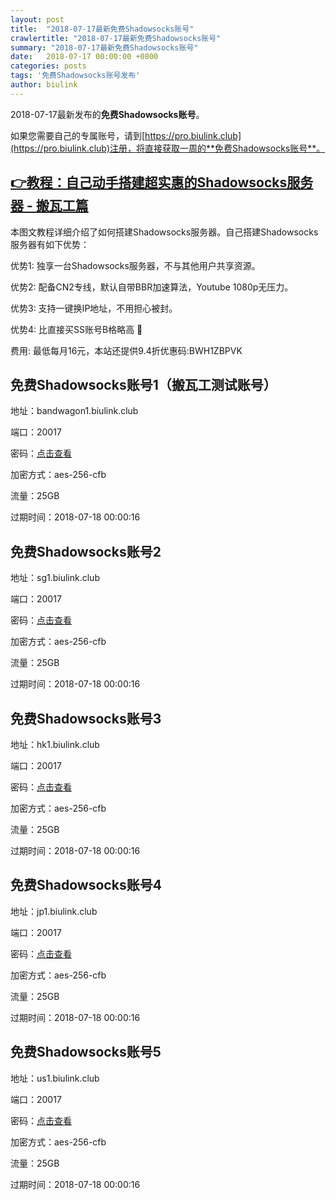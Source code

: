 ```yaml
---
layout: post
title:  "2018-07-17最新免费Shadowsocks账号"
crawlertitle: "2018-07-17最新免费Shadowsocks账号"
summary: "2018-07-17最新免费Shadowsocks账号"
date:   2018-07-17 00:00:00 +0800
categories: posts
tags: '免费Shadowsocks账号发布'
author: biulink
---
```


2018-07-17最新发布的**免费Shadowsocks账号**。

如果您需要自己的专属账号，请到[https://pro.biulink.club](https://pro.biulink.club)注册，将直接获取一周的**免费Shadowsocks账号**。

## [👉教程：自己动手搭建超实惠的Shadowsocks服务器 - 搬瓦工篇](https://github.com/Biulink/ShadowsocksTutorials/blob/master/%E6%95%99%E6%82%A8%E8%87%AA%E5%B7%B1%E5%8A%A8%E6%89%8B%E6%90%AD%E5%BB%BA%E8%B6%85%E5%AE%9E%E6%83%A0%E7%9A%84Shadowsocks%E6%9C%8D%E5%8A%A1%E5%99%A8%20-%20%E6%90%AC%E7%93%A6%E5%B7%A5%E7%AF%87.md)
  
  本图文教程详细介绍了如何搭建Shadowsocks服务器。自己搭建Shadowsocks服务器有如下优势：

  优势1: 独享一台Shadowsocks服务器，不与其他用户共享资源。

  优势2: 配备CN2专线，默认自带BBR加速算法，Youtube 1080p无压力。

  优势3: 支持一键换IP地址，不用担心被封。

  优势4: 比直接买SS账号B格略高 🙂

  费用: 最低每月16元，本站还提供9.4折优惠码:BWH1ZBPVK  
## 免费Shadowsocks账号1（搬瓦工测试账号）

地址：bandwagon1.biulink.club

端口：20017

密码：[点击查看](https://github.com/Biulink/ShadowsocksTutorials/blob/master/publish/2018-07-17%E6%9C%80%E6%96%B0%E5%85%8D%E8%B4%B9Shadowsocks%E8%B4%A6%E5%8F%B7.md)

加密方式：aes-256-cfb

流量：25GB

过期时间：2018-07-18 00:00:16

## 免费Shadowsocks账号2

地址：sg1.biulink.club

端口：20017

密码：[点击查看](https://github.com/Biulink/ShadowsocksTutorials/blob/master/publish/2018-07-17%E6%9C%80%E6%96%B0%E5%85%8D%E8%B4%B9Shadowsocks%E8%B4%A6%E5%8F%B7.md)

加密方式：aes-256-cfb

流量：25GB

过期时间：2018-07-18 00:00:16

## 免费Shadowsocks账号3

地址：hk1.biulink.club

端口：20017

密码：[点击查看](https://github.com/Biulink/ShadowsocksTutorials/blob/master/publish/2018-07-17%E6%9C%80%E6%96%B0%E5%85%8D%E8%B4%B9Shadowsocks%E8%B4%A6%E5%8F%B7.md)

加密方式：aes-256-cfb

流量：25GB

过期时间：2018-07-18 00:00:16

## 免费Shadowsocks账号4

地址：jp1.biulink.club

端口：20017

密码：[点击查看](https://github.com/Biulink/ShadowsocksTutorials/blob/master/publish/2018-07-17%E6%9C%80%E6%96%B0%E5%85%8D%E8%B4%B9Shadowsocks%E8%B4%A6%E5%8F%B7.md)

加密方式：aes-256-cfb

流量：25GB

过期时间：2018-07-18 00:00:16

## 免费Shadowsocks账号5

地址：us1.biulink.club

端口：20017

密码：[点击查看](https://github.com/Biulink/ShadowsocksTutorials/blob/master/publish/2018-07-17%E6%9C%80%E6%96%B0%E5%85%8D%E8%B4%B9Shadowsocks%E8%B4%A6%E5%8F%B7.md)

加密方式：aes-256-cfb

流量：25GB

过期时间：2018-07-18 00:00:16

